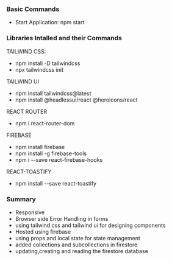 ### Basic Commands

- Start Application: npm start

### Libraries Intalled and their Commands

TAILWIND CSS:

- npm install -D tailwindcss
- npx tailwindcss init

TAILWIND UI

- npm install tailwindcss@latest
- npm install @headlessui/react @heroicons/react

REACT ROUTER

- npm i react-router-dom

FIREBASE

- npm install firebase
- npm install -g firebase-tools
- npm i --save react-firebase-hooks

REACT-TOASTIFY

- npm install --save react-toastify

### Summary

- Responsive
- Browser side Error Handling in forms
- using tailwind css and tailwind ui for designing components
- Hosted using firebase
- using props and local state for state management
- added collections and subcollections in firestore
- updating,creating and reading the firestore database
